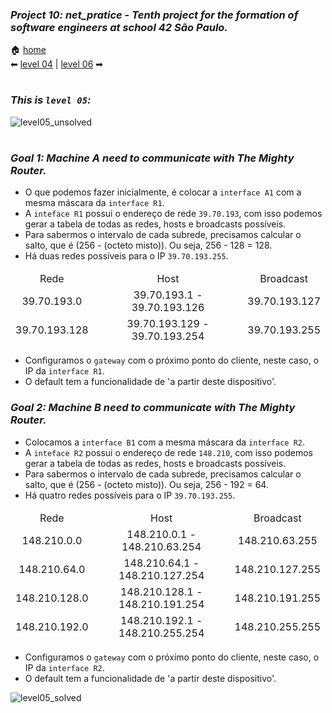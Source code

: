 ### _Project 10: net_pratice - Tenth project for the formation of software engineers at school 42 São Paulo._

🏠 [home](https://github.com/Vinicius-Santoro/42-formation-lvl2-10.net_pratice)<br>
⬅ [level 04](https://github.com/Vinicius-Santoro/42-formation-lvl2-10.net_pratice/blob/main/readmes/level04.md) | [level 06](https://github.com/Vinicius-Santoro/42-formation-lvl2-10.net_pratice/blob/main/readmes/level06.md) ➡
<h1></h1>

### _This is `level 05`:_

![level05_unsolved](https://user-images.githubusercontent.com/83036509/200198437-ef1f8fc5-930c-4034-9f9f-6715b8a66b0a.png)

<h1></h1>

### _Goal 1: Machine A need to communicate with The Mighty Router._
- O que podemos fazer inicialmente, é colocar a `interface A1` com a mesma máscara da `interface R1`.
- A `inteface R1` possui o endereço de rede `39.70.193`, com isso podemos gerar a tabela de todas as redes, hosts e broadcasts possíveis.
- Para sabermos o intervalo de cada subrede, precisamos calcular o salto, que é (256 - (octeto misto)). Ou seja, 256 - 128 = 128.
- Há duas redes possíveis para o IP `39.70.193.255`.

<table>
    <thead>
        <tr>
            <td align="center">Rede</td>
            <td align="center">Host</td>
            <td align="center">Broadcast</td>
        </tr>
        <tr>
            <td align="center">39.70.193.0</td>
            <td align="center">39.70.193.1 - 39.70.193.126</td>
            <td align="center">39.70.193.127</td>
        </tr>
         <tr>
            <td align="center">39.70.193.128</td>
            <td align="center">39.70.193.129 - 39.70.193.254</td>
            <td align="center">39.70.193.255</td>
        </tr>
    </thead>
</table>

- Configuramos o `gateway` com o próximo ponto do cliente, neste caso, o IP da `interface R1`.
- O default tem a funcionalidade de 'a partir deste dispositivo'.

### _Goal 2: Machine B need to communicate with The Mighty Router._
- Colocamos a `interface B1` com a mesma máscara da `interface R2`.
- A `inteface R2` possui o endereço de rede `148.210`, com isso podemos gerar a tabela de todas as redes, hosts e broadcasts possíveis.
- Para sabermos o intervalo de cada subrede, precisamos calcular o salto, que é (256 - (octeto misto)). Ou seja, 256 - 192 = 64.
- Há quatro redes possíveis para o IP `39.70.193.255`.

<table>
    <thead>
        <tr>
            <td align="center">Rede</td>
            <td align="center">Host</td>
            <td align="center">Broadcast</td>
        </tr>
        <tr>
            <td align="center">148.210.0.0</td>
            <td align="center">148.210.0.1 - 148.210.63.254</td>
            <td align="center">	148.210.63.255</td>
        </tr>
         <tr>
            <td align="center">148.210.64.0</td>
            <td align="center">148.210.64.1 - 148.210.127.254</td>
            <td align="center">148.210.127.255</td>
        </tr>
        <tr>
            <td align="center">148.210.128.0</td>
            <td align="center">148.210.128.1 - 148.210.191.254</td>
            <td align="center">148.210.191.255</td>
        </tr>
         <tr>
            <td align="center">148.210.192.0</td>
            <td align="center">148.210.192.1 - 148.210.255.254</td>
            <td align="center">148.210.255.255</td>
        </tr>
    </thead>
</table>

- Configuramos o `gateway` com o próximo ponto do cliente, neste caso, o IP da `interface R2`.
- O default tem a funcionalidade de 'a partir deste dispositivo'.

![level05_solved](https://user-images.githubusercontent.com/83036509/200198397-99ecbba8-e6a6-4fbc-9872-f68c6bce4552.png)


